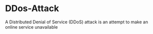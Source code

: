 # DDos-Attack
A Distributed Denial of Service (DDoS) attack is an attempt to make an online service unavailable
